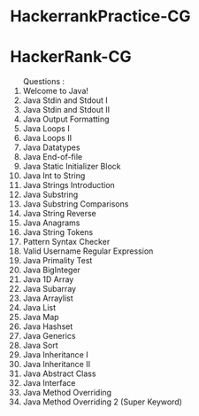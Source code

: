 # HackerrankPractice-CG


# HackerRank-CG

<ol>
  Questions : 
  <li>Welcome to Java!</li>
  <li>Java Stdin and Stdout I</li>
  <li>Java Stdin and Stdout II</li>
  <li>Java Output Formatting</li>
  <li>Java Loops I</li>
  <li>Java Loops II</li>
  <li>Java Datatypes</li>
  <li>Java End-of-file</li>
  <li>Java Static Initializer Block</li>
  <li>Java Int to String</li>
  <li>Java Strings Introduction</li>
  <li>Java Substring</li>
  <li>Java Substring Comparisons</li>
  <li>Java String Reverse</li>
  <li>Java Anagrams</li>
  <li>Java String Tokens</li>
  <li>Pattern Syntax Checker</li>
  <li>Valid Username Regular Expression</li>
  <li>Java Primality Test</li>
  <li>Java BigInteger</li>
  <li>Java 1D Array</li>
  <li>Java Subarray</li>
  <li>Java Arraylist</li>
  <li>Java List</li>
  <li>Java Map</li>
  <li>Java Hashset</li>
  <li>Java Generics</li>
  <li>Java Sort</li>
  <li>Java Inheritance I</li>
  <li>Java Inheritance II</li>
  <li>Java Abstract Class</li>
  <li>Java Interface</li>
  <li>Java Method Overriding</li>
  <li>Java Method Overriding 2 (Super Keyword)</li>
  
</ol>
